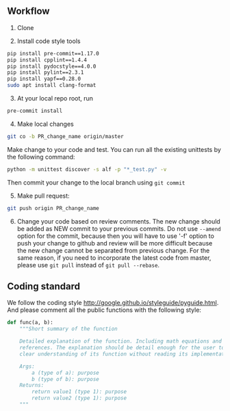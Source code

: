 
## Workflow

1. Clone

2. Install code style tools
```bash
pip install pre-commit==1.17.0
pip install cpplint==1.4.4
pip install pydocstyle==4.0.0
pip install pylint==2.3.1
pip install yapf==0.28.0
sudo apt install clang-format
```

3. At your local repo root, run
```bash
pre-commit install
```

4. Make local changes
```bash
git co -b PR_change_name origin/master
```

Make change to your code and test. You can run all the existing unittests
by the following command:
```bash
python -m unittest discover -s alf -p "*_test.py" -v
```

Then commit your change to the local branch using `git commit`

5. Make pull request:
```bash
git push origin PR_change_name
```
6. Change your code based on review comments. The new change should be added
as NEW commit to your previous commits. Do not use `--amend` option for the 
commit, because then you will have to use '-f' option to push your change to
github and review will be more difficult because the new change cannot
be separated from previous change. For the same reason, if you need to incorporate
the latest code from master, please use `git pull` instead of `git pull --rebase`.

## Coding standard

We follow the coding style http://google.github.io/styleguide/pyguide.html. 
And please comment all the public functions with the following style:
```python
def func(a, b):
    """Short summary of the function

    Detailed explanation of the function. Including math equations and
    references. The explanation should be detail enough for the user to have a
    clear understanding of its function without reading its implementation.

    Args:
        a (type of a): purpose
        b (type of b): purpose
    Returns:
        return value1 (type 1): purpose
        return value2 (type 1): purpose
    """
```
